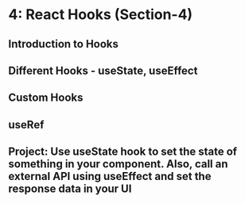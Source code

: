 # 4: React Hooks (Section-4)

## Introduction to Hooks

## Different Hooks - useState, useEffect

## Custom Hooks

## useRef

## Project: Use useState hook to set the state of something in your component. Also, call an external API using useEffect and set the response data in your UI
